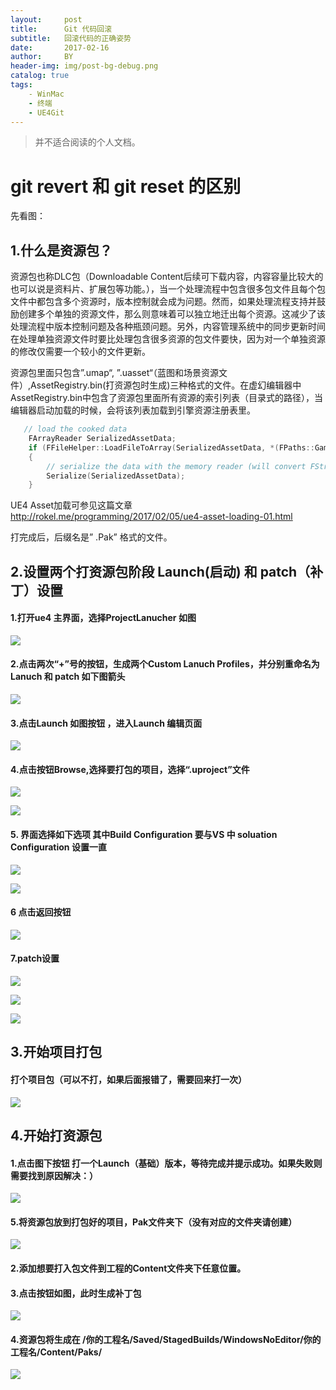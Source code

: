 ```yaml
---
layout:     post
title:      Git 代码回滚
subtitle:   回滚代码的正确姿势
date:       2017-02-16
author:     BY
header-img: img/post-bg-debug.png
catalog: true
tags:
    - WinMac
    - 终端
    - UE4Git
---
```



>并不适合阅读的个人文档。

# **git revert** 和 **git reset** 的区别
 先看图：





## 1.什么是资源包？
资源包也称DLC包（Downloadable Content后续可下载内容，内容容量比较大的也可以说是资料片、扩展包等功能。），当一个处理流程中包含很多包文件且每个包文件中都包含多个资源时，版本控制就会成为问题。然而，如果处理流程支持并鼓励创建多个单独的资源文件，那么则意味着可以独立地迁出每个资源。这减少了该处理流程中版本控制问题及各种瓶颈问题。另外，内容管理系统中的同步更新时间在处理单独资源文件时要比处理包含很多资源的包文件要快，因为对一个单独资源的修改仅需要一个较小的文件更新。

资源包里面只包含”.umap“, ”.uasset“（蓝图和场景资源文件）,AssetRegistry.bin(打资源包时生成)三种格式的文件。在虚幻编辑器中AssetRegistry.bin中包含了资源包里面所有资源的索引列表（目录式的路径），当编辑器启动加载的时候，会将该列表加载到引擎资源注册表里。

```c++
   // load the cooked data
	FArrayReader SerializedAssetData;
	if (FFileHelper::LoadFileToArray(SerializedAssetData, *(FPaths::GameDir() / TEXT("AssetRegistry.bin"))))
	{
		// serialize the data with the memory reader (will convert FStrings to FNames, etc)
		Serialize(SerializedAssetData);
	}
```
	

 UE4 Asset加载可参见这篇文章 http://rokel.me/programming/2017/02/05/ue4-asset-loading-01.html

打完成后，后缀名是” .Pak” 格式的文件。


## 2.设置两个打资源包阶段 Launch(启动) 和 patch（补丁）设置
#### 1.打开ue4 主界面，选择ProjectLanucher 如图

![](http://mingchuan.wang/img/DLC/图片1.png)

#### 2.点击两次“+”号的按钮，生成两个Custom Lanuch Profiles，并分别重命名为Lanuch 和 patch 如下图箭头

![](http://mingchuan.wang/img/DLC/图片2.png)

#### 3.点击Launch 如图按钮 ，进入Launch 编辑页面

![](http://mingchuan.wang/img/DLC/图片3.png)

#### 4.点击按钮Browse,选择要打包的项目，选择“.uproject”文件

![](http://mingchuan.wang/img/DLC/图片4.png)

![](http://mingchuan.wang/img/DLC/图片5.png)

#### 5. 界面选择如下选项  其中Build Configuration 要与VS 中 soluation Configuration 设置一直

![](http://mingchuan.wang/img/DLC/图片6.png)

![](http://mingchuan.wang/img/DLC/图片7.png)

#### 6 点击返回按钮

![](http://mingchuan.wang/img/DLC/图片8.png)

#### 7.patch设置 

![](http://mingchuan.wang/img/DLC/图片9.png)

![](http://mingchuan.wang/img/DLC/图片10.png)

![](http://mingchuan.wang/img/DLC/图片11.png)

## 3.开始项目打包
#### 打个项目包（可以不打，如果后面报错了，需要回来打一次）

![](http://mingchuan.wang/img/DLC/图片14.png)

## 4.开始打资源包
#### 1.点击图下按钮 打一个Launch（基础）版本，等待完成并提示成功。如果失败则需要找到原因解决：）

![](http://mingchuan.wang/img/DLC/图片15.png)

#### 5.将资源包放到打包好的项目，Pak文件夹下（没有对应的文件夹请创建）

![](http://mingchuan.wang/img/DLC/图片16.png)

#### 2.添加想要打入包文件到工程的Content文件夹下任意位置。
#### 3.点击按钮如图，此时生成补丁包

![](http://mingchuan.wang/img/DLC/图片17.png)

#### 4.资源包将生成在 /你的工程名/Saved/StagedBuilds/WindowsNoEditor/你的工程名/Content/Paks/

![](http://mingchuan.wang/img/DLC/图片19.png)


